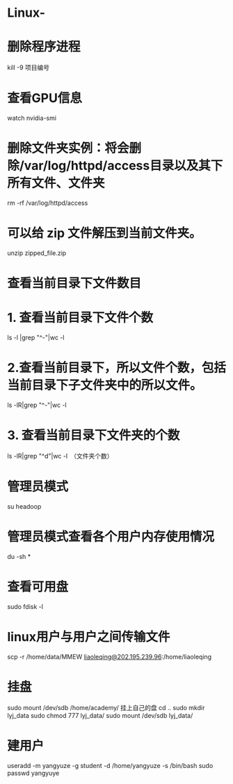 # Linux-

# 删除程序进程
kill -9 项目编号
# 查看GPU信息
watch nvidia-smi

# 删除文件夹实例：将会删除/var/log/httpd/access目录以及其下所有文件、文件夹
rm -rf /var/log/httpd/access

# 可以给 zip 文件解压到当前文件夹。
unzip zipped_file.zip

# 查看当前目录下文件数目
# 1. 查看当前目录下文件个数
ls -l |grep "^-"|wc -l  
# 2.查看当前目录下，所以文件个数，包括当前目录下子文件夹中的所以文件。　
ls -lR|grep "^-"|wc -l 
# 3.  查看当前目录下文件夹的个数
ls -lR|grep "^d"|wc -l　（文件夹个数）

# 管理员模式
su headoop
# 管理员模式查看各个用户内存使用情况
du -sh *
# 查看可用盘
sudo fdisk -l
# linux用户与用户之间传输文件
scp -r /home/data/MMEW liaoleqing@202.195.239.96:/home/liaoleqing
# 挂盘
sudo mount /dev/sdb /home/academy/
挂上自己的盘
cd ..
sudo mkdir lyj_data
sudo chmod 777 lyj_data/
sudo mount /dev/sdb lyj_data/
# 建用户
useradd -m yangyuze -g student -d /home/yangyuze -s /bin/bash
sudo passwd yangyuye

